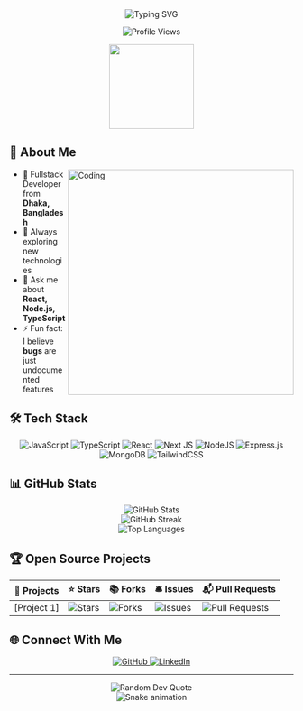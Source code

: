<div align="center">
  <img src="https://readme-typing-svg.demolab.com?font=Fira+Code&weight=600&size=28&duration=4000&pause=1000&color=8B5CF6&center=true&vCenter=true&random=false&width=435&lines=Hi+%F0%9F%91%8B+I'm+Tanvir;Fullstack+Developer;Code+Craftsman" alt="Typing SVG" />
</div>

<p align="center">
  <img src="https://komarev.com/ghpvc/?username=nettanvirdev&label=Profile%20views&color=8B5CF6&style=flat" alt="Profile Views" />
</p>

<div align="center">
  <img height="150" src="https://cdn.jsdelivr.net/gh/sun0225SUN/sun0225SUN/assets/images/coding.gif"/>
</div>

## 💫 About Me
<img align="right" alt="Coding" width="400" src="https://cdn.dribbble.com/users/1162077/screenshots/3848914/programmer.gif">

- 🔭 Fullstack Developer from **Dhaka, Bangladesh**
- 🚀 Always exploring new technologies
- 💬 Ask me about **React, Node.js, TypeScript**
- ⚡ Fun fact: I believe **bugs** are just undocumented features

## 🛠️ Tech Stack
<div align="center">

![JavaScript](https://img.shields.io/badge/javascript-%23323330.svg?style=for-the-badge&logo=javascript&logoColor=%23F7DF1E)
![TypeScript](https://img.shields.io/badge/typescript-%23007ACC.svg?style=for-the-badge&logo=typescript&logoColor=white)
![React](https://img.shields.io/badge/react-%2320232a.svg?style=for-the-badge&logo=react&logoColor=%2361DAFB)
![Next JS](https://img.shields.io/badge/Next-black?style=for-the-badge&logo=next.js&logoColor=white)
![NodeJS](https://img.shields.io/badge/node.js-6DA55F?style=for-the-badge&logo=node.js&logoColor=white)
![Express.js](https://img.shields.io/badge/express.js-%23404d59.svg?style=for-the-badge&logo=express&logoColor=%2361DAFB)
![MongoDB](https://img.shields.io/badge/MongoDB-%234ea94b.svg?style=for-the-badge&logo=mongodb&logoColor=white)
![TailwindCSS](https://img.shields.io/badge/tailwindcss-%2338B2AC.svg?style=for-the-badge&logo=tailwind-css&logoColor=white)

</div>

## 📊 GitHub Stats
<div align="center">
  <img src="https://github-readme-stats.vercel.app/api?username=nettanvirdev&theme=tokyonight&hide_border=false&include_all_commits=true&count_private=true" alt="GitHub Stats" /><br/>
  <img src="https://github-readme-streak-stats.herokuapp.com/?user=nettanvirdev&theme=tokyonight&hide_border=false" alt="GitHub Streak" /><br/>
  <img src="https://github-readme-stats.vercel.app/api/top-langs/?username=nettanvirdev&theme=tokyonight&hide_border=false&include_all_commits=true&count_private=true&layout=compact" alt="Top Languages" />
</div>

## 🏆 Open Source Projects
<div align="center">

| 🎁 Projects | ⭐ Stars | 📚 Forks | 🛎 Issues | 📬 Pull Requests |
|-------------|----------|-----------|------------|------------------|
| [Project 1] | ![Stars](https://img.shields.io/github/stars/username/repo?style=flat-square&labelColor=343b41) | ![Forks](https://img.shields.io/github/forks/username/repo?style=flat-square&labelColor=343b41) | ![Issues](https://img.shields.io/github/issues/username/repo?style=flat-square&labelColor=343b41) | ![Pull Requests](https://img.shields.io/github/issues-pr/username/repo?style=flat-square&labelColor=343b41) |

</div>

## 🌐 Connect With Me
<div align="center">
  <a href="https://github.com/nettanvirdev" target="_blank">
    <img src="https://img.shields.io/badge/GitHub-100000?style=for-the-badge&logo=github&logoColor=white" alt="GitHub" />
  </a>
  <a href="https://www.linkedin.com/in/nettanvirdev" target="_blank">
    <img src="https://img.shields.io/badge/LinkedIn-0077B5?style=for-the-badge&logo=linkedin&logoColor=white" alt="LinkedIn" />
  </a>
</div>

---

<div align="center">
  <img src="https://quotes-github-readme.vercel.app/api?type=horizontal&theme=tokyonight" alt="Random Dev Quote" />
</div>

<div align="center">
  <img src="https://github.com/nettanvirdev/nettanvirdev/blob/output/github-contribution-grid-snake.svg" alt="Snake animation" />
</div>
